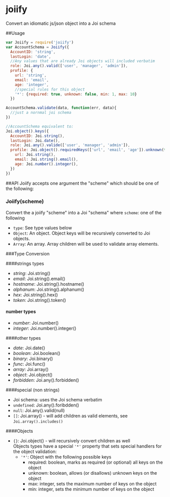 # joiify
Convert an idiomatic js/json object into a Joi schema

##Usage
```js
var Joiify = require('joiify')
var AccountSchema = Joiify({
  AccountID: 'string',
  lastLogin: 'date',
  //Any values that are already Joi objects will included verbatim
  role: Joi.any().valid(['user', 'manager', 'admin']),
  profile: {
    url: 'string',
    email: 'email',
    age: 'integer',
    //special rules for this object
    '*': {required: true, unknown: false, min: 1, max: 10}  
  })

AccountSchema.validate(data, function(err, data){
  //just a nornmal joi schema
})

//AccountSchema equivalent to:
Joi.object().keys({
  AccountID: Joi.string(),
  lastLogin: Joi.date(),
  role: Joi.any().valide(['user', 'manager', 'admin']),
  profile: Joi.object().requiredKeys(['url', 'email', 'age']).unknown(false).min(1).max(10).keys({
    url: Joi.string(),
    email: Joi.string().email(),
    age: Joi.number().integer(),
  })
})
```

##API
Joiify accepts one argument the "scheme" which should be one of the following:
### Joiify(scheme)
Convert the a joiify "scheme" into a Joi "schema" where `scheme`: one of the following
* `type`: See type values below
* `Object`: An object. Object keys will be recursively converted to Joi objects.
* `Array`: An array. Array children will be used to validate array elements.

###Type Conversion  

####strings types
* *string*: Joi.string()
* *email*: Joi.string().email()
* *hostname*: Joi.string().hostname()
* *alphanum*: Joi.string().alphanum()
* *hex*: Joi.string().hex()
* *token*: Joi.string().token()  

#### number types
* *number*: Joi.number()
* *integer*: Joi.number().integer()  

####other types
* *date*: Joi.date()
* *boolean*: Joi.boolean()
* *binary*: Joi.binary()
* *func*: Joi.func()
* *array*: Joi.array()
* *object*: Joi.object()
* *forbidden*: Joi.any().forbidden()  

####special (non strings)  
* Joi schema: uses the Joi schema verbatim
* `undefined`: Joi.any().foribdden()
* `null`: Joi.any().valid(null)
* `[]`: Joi.array() - will add children as valid elements, see `Joi.array().includes()`

####Objects
* `{}`: Joi.object() - will recursively convert children as well  
Objects types have a special `'*'` property that sets special handlers for the object validation:  
  * `'*'`: Object with the following possible keys
    * required: boolean, marks as required (or optional) all keys on the object
    * unknown: boolean, allows (or disallows) unknown keys on the object 
    * max: integer, sets the maximum number of keys on the object
    * min: integer, sets the minimum number of keys on the object
  
